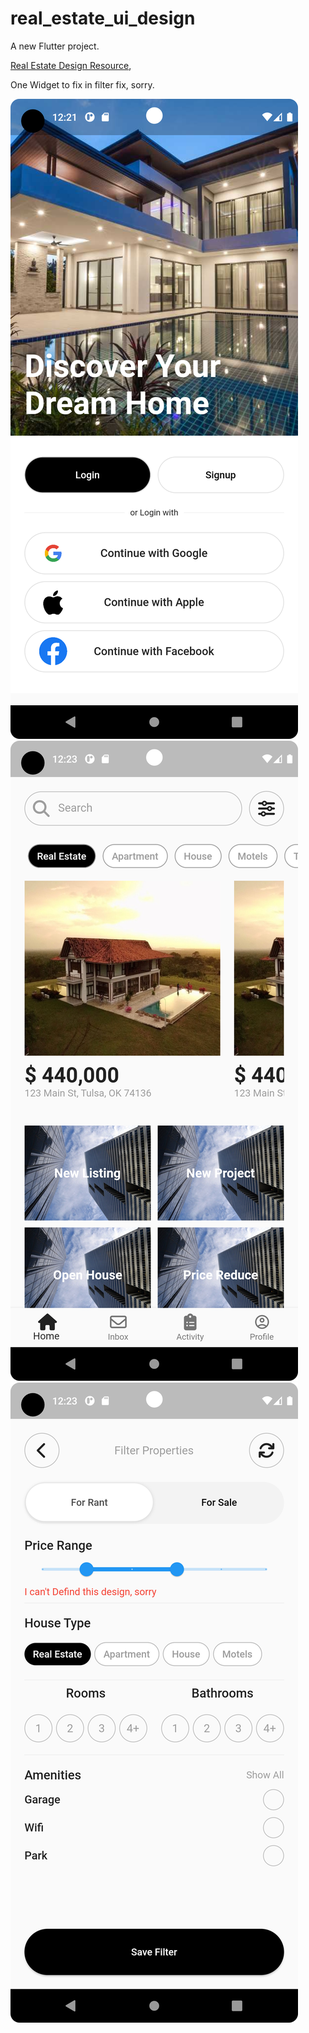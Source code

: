 # real_estate_ui_design

A new Flutter project.

[Real Estate Design Resource](https://dribbble.com/shots/23037509-Real-Estate-Mobile-App-Design),

One Widget to fix in filter fix, sorry.

![](welcome.png)
![](home.png)
![](filter.png)

